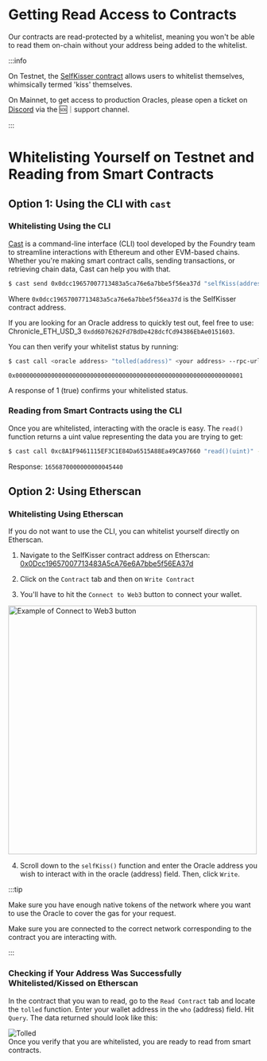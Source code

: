 # Getting Read Access to Contracts

Our contracts are read-protected by a whitelist, meaning you won't be able to read them on-chain without your address being added to the whitelist.

:::info

On Testnet, the [SelfKisser contract](https://github.com/chronicleprotocol/self-kisser) allows users to whitelist themselves, whimsically termed 'kiss' themselves.

On Mainnet, to get access to production  Oracles, please open a ticket on [Discord](https://discord.gg/gJzFthdD) via the 🆘｜support channel. 

:::

# Whitelisting Yourself on Testnet and Reading from Smart Contracts
## Option 1: Using the CLI with `cast`

### Whitelisting Using the CLI

[Cast](https://book.getfoundry.sh/reference/cast/cast) is a command-line interface (CLI) tool developed by the Foundry team to streamline interactions with Ethereum and other EVM-based chains. Whether you're making smart contract calls, sending transactions, or retrieving chain data, Cast can help you with that.

```bash
$ cast send 0x0dcc19657007713483a5ca76e6a7bbe5f56ea37d "selfKiss(address)()" <oracle address you want you use> --rpc-url $rpc
```

Where `0x0dcc19657007713483a5ca76e6a7bbe5f56ea37d` is the SelfKisser contract address.

If you are looking for an Oracle address to quickly test out, feel free to use: Chronicle_ETH_USD_3	`0xdd6D76262Fd7BdDe428dcfCd94386EbAe0151603`.

You can then verify your whitelist status by running:
```bash
$ cast call <oracle address> "tolled(address)" <your address> --rpc-url $rpc
```
`0x0000000000000000000000000000000000000000000000000000000000000001`

A response of 1 (true) confirms your whitelisted status.

### Reading from Smart Contracts using the CLI 
Once you are whitelisted, interacting with the oracle is easy. The `read()` function returns a uint value representing the data you are trying to get:

```bash
$ cast call 0xc8A1F9461115EF3C1E84Da6515A88Ea49CA97660 "read()(uint)" --rpc-url $rpc
```

Response:
`1656870000000000045440`


## Option 2: Using Etherscan
### Whitelisting Using Etherscan

If you do not want to use the CLI, you can whitelist yourself directly on Etherscan.

1. Navigate to the SelfKisser contract address on Etherscan: [0x0Dcc19657007713483A5cA76e6A7bbe5f56EA37d](https://sepolia.etherscan.io/address/0x0Dcc19657007713483A5cA76e6A7bbe5f56EA37d#code)

2. Click on the `Contract` tab and then on `Write Contract`

3. You'll have to hit the `Connect to Web3` button to connect your wallet.

<div style={{textAlign: 'center'}}>
<img
    src="/img/guides/connect.png"
    alt="Example of Connect to Web3 button"
    width="500"
/>
</div>

4. Scroll down to the `selfKiss()` function and enter the Oracle address you wish to interact with in the oracle (address) field. Then, click `Write`.

:::tip

Make sure you have enough native tokens of the network where you want to use the Oracle to cover the gas for your request.

Make sure you are connected to the correct network corresponding to the contract you are interacting with.

:::

### Checking if Your Address Was Successfully Whitelisted/Kissed on Etherscan


In the contract that you wan to read, go to the `Read Contract` tab and locate the `tolled` function.
Enter your wallet address in the `who` (address) field.
Hit `Query`. The data returned should look like this:
<div style={{textAlign: 'center'}}>
<img
    src="/img/guides/tolled.png"
    alt="Tolled" 
/>
</div>
Once you verify that you are whitelisted, you are ready to read from smart contracts.